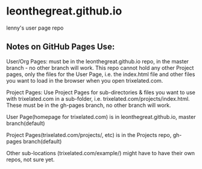 # leonthegreat.github.io
lenny's user page repo

Notes on GitHub Pages Use:
--------------------------
User/Org Pages:
must be in the leonthegreat.github.io repo, in the master branch - no other branch will work. This repo cannot hold any other Project pages, only the files for the User Page, i.e. the index.html file and other files you want to load in the browser when you open trixelated.com.

Project Pages:
Use Project Pages for sub-directories & files you want to use with trixelated.com in a sub-folder, i.e. trixelated.com/projects/index.html. These must be in the gh-pages branch, no other branch will work.

User Page(homepage for trixelated.com) is in leonthegreat.github.io, master branch(default)

Project Pages(trixelated.com/projects/, etc) is in the Projects repo, gh-pages branch(default)

Other sub-locations (trixelated.com/example/) might have to have their own repos, not sure yet.
